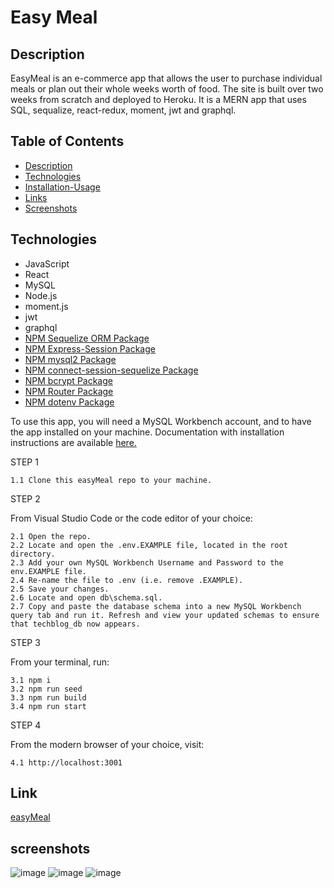 # Easy Meal

## Description

EasyMeal is an e-commerce app that allows the user to purchase individual meals or plan out their whole weeks worth of food. 
The site is built over two weeks from scratch and deployed to Heroku. 
It is a MERN app that uses SQL, sequalize, react-redux, moment, jwt and graphql.

## Table of Contents
- [Description](#description)
- [Technologies](#technologies)
- [Installation-Usage](#installation-usage)
- [Links](#links)
- [Screenshots](#screenshots)


## Technologies

- JavaScript
- React
- MySQL
- Node.js
- moment.js
- jwt
- graphql
- [NPM Sequelize ORM Package](https://www.npmjs.com/package/sequelize)
- [NPM Express-Session Package](https://www.npmjs.com/package/express-session)
- [NPM mysql2 Package](https://www.npmjs.com/package/mysql2)
- [NPM connect-session-sequelize Package](https://www.npmjs.com/package/connect-session-sequelize?activeTab=versions)
- [NPM bcrypt Package](https://www.npmjs.com/package/bcrypt)
- [NPM Router Package](https://www.npmjs.com/package/router)
- [NPM dotenv Package](https://www.npmjs.com/package/dotenv)


To use this app, you will need a MySQL Workbench account, and to have the app installed on your machine. Documentation with installation instructions are available [here.](https://dev.mysql.com/doc/workbench/en/wb-installing.html) 

STEP 1

    1.1 Clone this easyMeal repo to your machine.

STEP 2

From Visual Studio Code or the code editor of your choice:

    2.1 Open the repo.  
    2.2 Locate and open the .env.EXAMPLE file, located in the root directory.
    2.3 Add your own MySQL Workbench Username and Password to the env.EXAMPLE file.
    2.4 Re-name the file to .env (i.e. remove .EXAMPLE).
    2.5 Save your changes.
    2.6 Locate and open db\schema.sql.
    2.7 Copy and paste the database schema into a new MySQL Workbench query tab and run it. Refresh and view your updated schemas to ensure that techblog_db now appears.

STEP 3

From your terminal, run:

    3.1 npm i
    3.2 npm run seed
    3.3 npm run build
    3.4 npm run start

STEP 4

From the modern browser of your choice, visit:

    4.1 http://localhost:3001


## Link

[easyMeal](https://easymealeasylife.herokuapp.com/)

## screenshots


![image](https://user-images.githubusercontent.com/88224502/152907633-11367009-8eab-43a9-80f2-b27aa1051c54.png)
![image](https://user-images.githubusercontent.com/88224502/152907667-fb822a40-d21e-45c2-ac27-3165d1c86778.png)
![image](https://user-images.githubusercontent.com/88224502/152907707-c1b0a2bd-f79b-4d8e-847e-497023c867bf.png)


